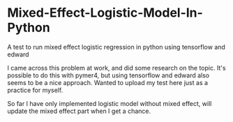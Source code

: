 # Mixed-Effect-Logistic-Model-In-Python
A test to run mixed effect logistic regression in python using tensorflow and edward

I came across this problem at work, and did some research on the topic. It's possible to do this with pymer4, but using tensorflow and edward also seems to be a nice approach. Wanted to upload my test here just as a practice for myself.

So far I have only implemented logistic model without mixed effect, will update the mixed effect part when I get a chance.
